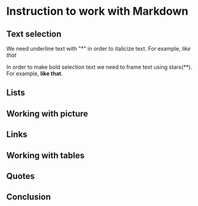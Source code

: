 # Instruction to work with Markdown

## Text selection

We need underline text with "*" in order to italicize text. For example, *like that*

In order to make bold selection text we need to frame text using stars(**). For example, **like that**.

## Lists

## Working with picture

## Links

## Working with tables

## Quotes

## Conclusion